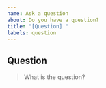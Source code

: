```yaml
---
name: Ask a question
about: Do you have a question?
title: "[Question] "
labels: question
---
```


## Question
> What is the question?